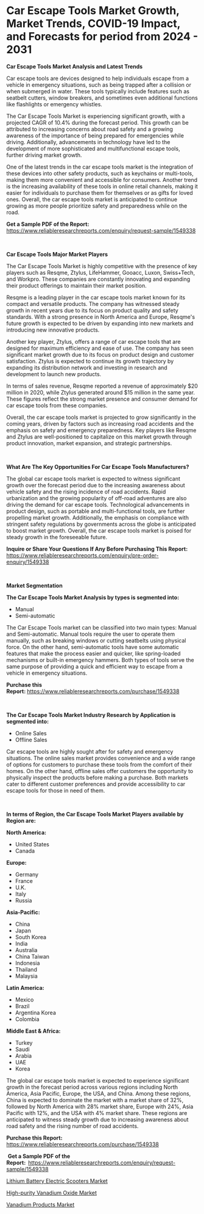 <p><h1>Car Escape Tools Market Growth, Market Trends, COVID-19 Impact, and Forecasts for period from 2024 - 2031</h1></p><p><strong>Car Escape Tools Market Analysis and Latest Trends</strong></p>
<p><p>Car escape tools are devices designed to help individuals escape from a vehicle in emergency situations, such as being trapped after a collision or when submerged in water. These tools typically include features such as seatbelt cutters, window breakers, and sometimes even additional functions like flashlights or emergency whistles.</p><p>The Car Escape Tools Market is experiencing significant growth, with a projected CAGR of 10.4% during the forecast period. This growth can be attributed to increasing concerns about road safety and a growing awareness of the importance of being prepared for emergencies while driving. Additionally, advancements in technology have led to the development of more sophisticated and multifunctional escape tools, further driving market growth.</p><p>One of the latest trends in the car escape tools market is the integration of these devices into other safety products, such as keychains or multi-tools, making them more convenient and accessible for consumers. Another trend is the increasing availability of these tools in online retail channels, making it easier for individuals to purchase them for themselves or as gifts for loved ones. Overall, the car escape tools market is anticipated to continue growing as more people prioritize safety and preparedness while on the road.</p></p>
<p><strong>Get a Sample PDF of the Report:&nbsp;</strong> <a href="https://www.reliableresearchreports.com/enquiry/request-sample/1549338">https://www.reliableresearchreports.com/enquiry/request-sample/1549338</a></p>
<p>&nbsp;</p>
<p><strong>Car Escape Tools Major Market Players</strong></p>
<p><p>The Car Escape Tools Market is highly competitive with the presence of key players such as Resqme, Ztylus, LifeHammer, Gooacc, Luxon, Swiss+Tech, and Workpro. These companies are constantly innovating and expanding their product offerings to maintain their market position.</p><p>Resqme is a leading player in the car escape tools market known for its compact and versatile products. The company has witnessed steady growth in recent years due to its focus on product quality and safety standards. With a strong presence in North America and Europe, Resqme's future growth is expected to be driven by expanding into new markets and introducing new innovative products.</p><p>Another key player, Ztylus, offers a range of car escape tools that are designed for maximum efficiency and ease of use. The company has seen significant market growth due to its focus on product design and customer satisfaction. Ztylus is expected to continue its growth trajectory by expanding its distribution network and investing in research and development to launch new products.</p><p>In terms of sales revenue, Resqme reported a revenue of approximately $20 million in 2020, while Ztylus generated around $15 million in the same year. These figures reflect the strong market presence and consumer demand for car escape tools from these companies.</p><p>Overall, the car escape tools market is projected to grow significantly in the coming years, driven by factors such as increasing road accidents and the emphasis on safety and emergency preparedness. Key players like Resqme and Ztylus are well-positioned to capitalize on this market growth through product innovation, market expansion, and strategic partnerships.</p></p>
<p>&nbsp;</p>
<p><strong>What Are The Key Opportunities For Car Escape Tools Manufacturers?</strong></p>
<p><p>The global car escape tools market is expected to witness significant growth over the forecast period due to the increasing awareness about vehicle safety and the rising incidence of road accidents. Rapid urbanization and the growing popularity of off-road adventures are also driving the demand for car escape tools. Technological advancements in product design, such as portable and multi-functional tools, are further propelling market growth. Additionally, the emphasis on compliance with stringent safety regulations by governments across the globe is anticipated to boost market growth. Overall, the car escape tools market is poised for steady growth in the foreseeable future.</p></p>
<p><strong>Inquire or Share Your Questions If Any Before Purchasing This Report:</strong> <a href="https://www.reliableresearchreports.com/enquiry/pre-order-enquiry/1549338">https://www.reliableresearchreports.com/enquiry/pre-order-enquiry/1549338</a></p>
<p>&nbsp;</p>
<p><strong>Market Segmentation</strong></p>
<p><strong>The Car Escape Tools Market Analysis by types is segmented into:</strong></p>
<p><ul><li>Manual</li><li>Semi-automatic</li></ul></p>
<p><p>The Car Escape Tools market can be classified into two main types: Manual and Semi-automatic. Manual tools require the user to operate them manually, such as breaking windows or cutting seatbelts using physical force. On the other hand, semi-automatic tools have some automatic features that make the process easier and quicker, like spring-loaded mechanisms or built-in emergency hammers. Both types of tools serve the same purpose of providing a quick and efficient way to escape from a vehicle in emergency situations.</p></p>
<p><strong>Purchase this Report:&nbsp;</strong><a href="https://www.reliableresearchreports.com/purchase/1549338">https://www.reliableresearchreports.com/purchase/1549338</a></p>
<p>&nbsp;</p>
<p><strong>The Car Escape Tools Market Industry Research by Application is segmented into:</strong></p>
<p><ul><li>Online Sales</li><li>Offline Sales</li></ul></p>
<p><p>Car escape tools are highly sought after for safety and emergency situations. The online sales market provides convenience and a wide range of options for customers to purchase these tools from the comfort of their homes. On the other hand, offline sales offer customers the opportunity to physically inspect the products before making a purchase. Both markets cater to different customer preferences and provide accessibility to car escape tools for those in need of them.</p></p>
<p>&nbsp;</p>
<p><strong>In terms of Region, the Car Escape Tools Market Players available by Region are:</strong></p>
<p>
    <p> <strong> North America: </strong>
        <ul>
            <li>United States</li>
            <li>Canada</li>
        </ul>
        </p> 
    <p> <strong> Europe: </strong>
        <ul>
            <li>Germany</li>
            <li>France</li>
            <li>U.K.</li>
            <li>Italy</li>
            <li>Russia</li>
        </ul>
        </p> 
    <p> <strong> Asia-Pacific: </strong>
        <ul>
            <li>China</li>
            <li>Japan</li>
            <li>South Korea</li>
            <li>India</li>
            <li>Australia</li>
            <li>China Taiwan</li>
            <li>Indonesia</li>
            <li>Thailand</li>
            <li>Malaysia</li>
        </ul>
        </p> 
    <p> <strong> Latin America: </strong>
        <ul>
            <li>Mexico</li>
            <li>Brazil</li>
            <li>Argentina Korea</li>
            <li>Colombia</li>
        </ul>
        </p> 
    <p> <strong> Middle East & Africa: </strong>
        <ul>
            <li>Turkey</li>
            <li>Saudi</li>
            <li>Arabia</li>
            <li>UAE</li>
            <li>Korea</li>
        </ul>
    </p>
    </p>
<p><p>The global car escape tools market is expected to experience significant growth in the forecast period across various regions including North America, Asia Pacific, Europe, the USA, and China. Among these regions, China is expected to dominate the market with a market share of 32%, followed by North America with 28% market share, Europe with 24%, Asia Pacific with 12%, and the USA with 4% market share. These regions are anticipated to witness steady growth due to increasing awareness about road safety and the rising number of road accidents.</p></p>
<p><strong>Purchase this Report: </strong><a href="https://www.reliableresearchreports.com/purchase/1549338">https://www.reliableresearchreports.com/purchase/1549338</a></p>
<p>&nbsp;<strong>Get a Sample PDF of the Report:&nbsp;&nbsp;</strong><a href="https://www.reliableresearchreports.com/enquiry/request-sample/1549338">https://www.reliableresearchreports.com/enquiry/request-sample/1549338</a></p>
<p><strong></strong></p>
<p><p><a href="https://view.publitas.com/reportprime-1/lithium-battery-electric-scooters-market-analysis-examines-its-scope-on-growth-opportunities-and-forecasted-trends-spanning-from-2023-to-2030/">Lithium Battery Electric Scooters Market</a></p><p><a href="https://view.publitas.com/reportprime-1/high-purity-vanadium-oxide-market-size-and-growth-market-segmentation-regional-and-country-breakdowns-and-market-trends-for-period-from-2023-2030/">High-purity Vanadium Oxide Market</a></p><p><a href="https://view.publitas.com/reportprime-1/global-vanadium-products-market-by-types-applications-and-major-players-with-regional-growth-rate-analysis-and-development-situation-from-2023-to-2030/">Vanadium Products Market</a></p></p>
